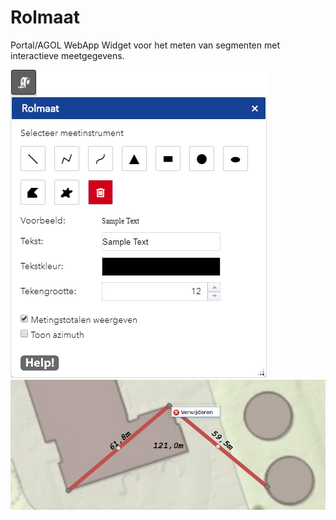 # Rolmaat
Portal/AGOL WebApp Widget voor het meten van segmenten met interactieve meetgegevens.

![alt text](help/nl/rolmaatwidget.png "Rolmaat Widget")
![alt text](help/nl/bewerken3.png "Meetgegevens in de kaart")
